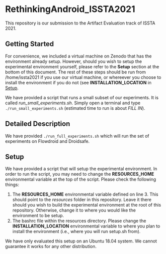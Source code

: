 # RethinkingAndroid_ISSTA2021
This repository is our submission to the Artifact Evaluation track of ISSTA 2021.

## Getting Started
For convenience, we included a virtual machine on Zenodo that has the environment already setup. However, should you wish to setup the experimental environment yourself, please refer to the **Setup** section at the bottom of this document. The rest of these steps should be run from /home/issta2021 if you use our virtual machine, or whereever you choose to install the environment if you do not (see **INSTALLATION_LOCATION** in [Setup](#setup).

We have provided a script that runs a small subset of our experiments. It is called *run_small_experiments.sh*. Simply open a terminal and type `./run_small_experiments.sh` (estimated time to run is about *FILL IN*).

## Detailed Description
We have provided `./run_full_experiments.sh` which will run the set of experiments on Flowdroid and Droidsafe.

## Setup
We have provided a script that will setup the experimental environment. In order to run the script, you may need to change the **RESOURCES_HOME** environmental variable at the top of the script. Please check the following things:

1. The **RESOURCES_HOME** environmental variable defined on line 3. This should point to the *resources* folder in this repository. Leave it there should you wish to build the experimental environment at the root of this repository. Otherwise, change it to where you would like the environment to be setup.
2. The bashrc file within the resources directory. Please change the **INSTALLATION_LOCATION** environmental variable to where you plan to install the environment (i.e., where you will run setup.sh from).

We have only evaluated this setup on an Ubuntu 18.04 system. We cannot guarantee it works for any other distribution.
